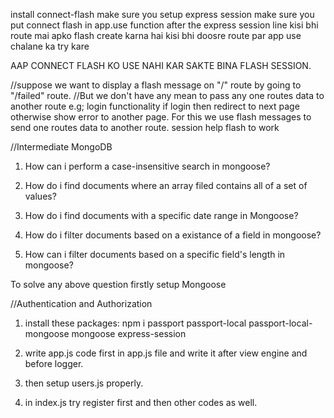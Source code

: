 install connect-flash
make sure you setup express session
make sure you put connect flash in app.use function after the express session line
kisi bhi route mai apko flash create karna hai
kisi bhi doosre route par app use chalane ka try kare

AAP CONNECT FLASH KO USE NAHI KAR SAKTE BINA FLASH SESSION.


//suppose we want to display a flash message on "/" route by going to "/failed" route.
//But we don't have any mean to pass any one routes data to another route e.g; login functionality if login then redirect to next page otherwise show error to another page. For this we use flash messages to send one routes data to another route. session help flash to work


//Intermediate MongoDB

1) How can i perform a case-insensitive search in mongoose?

2) How do i find documents where an array filed contains all of a set of values?

3) How do i find documents with a specific date range in Mongoose?

4) How do i filter documents based on a existance of a field in mongoose?

5)  How can i filter documents based on a specific field's length in mongoose?

To solve any above question firstly setup Mongoose


//Authentication and Authorization 

1) install these packages: 
npm i passport passport-local passport-local-mongoose mongoose express-session

2) write app.js code first in app.js file and write it after view engine and before logger.

3)  then setup users.js properly.

4) in index.js try register first and then other codes as well.

